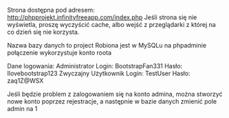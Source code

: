 Strona dostępna pod adresem:
http://phpprojekt.infinityfreeapp.com/index.php
Jeśli strona się nie wyświetla, proszę wyczyścić cache, albo wejść z przeglądarki z której na co dzień się nie korzysta.

Nazwa bazy danych to project
Robiona jest w MySQLu na phpadminie
połączenie wykorzystuje konto roota

Dane logowania:
Administrator
Login: BootstrapFan331
Hasło: Ilovebootstrap123
Zwyczajny Użytkownik
Login: TestUser
Hasło: zaq1Z@WSX

Jeśli będzie problem z zalogowaniem się na konto admina, można stworzyć nowe konto poprzez rejestracje, a następnie
w bazie danych zmienić pole admin na 1
